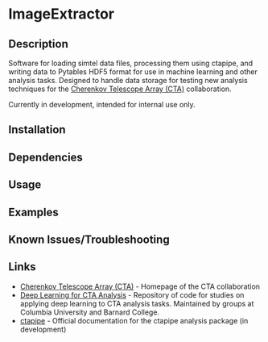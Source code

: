 # ImageExtractor

## Description
Software for loading simtel data files, processing them using ctapipe, and writing data to Pytables HDF5 format for use in machine learning and other analysis tasks. Designed to handle data storage for testing new analysis techniques for the 
[Cherenkov Telescope Array (CTA)](https://www.cta-observatory.org/ "CTA collaboration Homepage") collaboration.

Currently in development, intended for internal use only.

## Installation

## Dependencies

## Usage

## Examples

## Known Issues/Troubleshooting

## Links

* [Cherenkov Telescope Array (CTA)](https://www.cta-observatory.org/ "CTA collaboration Homepage") - Homepage of the CTA collaboration
* [Deep Learning for CTA Analysis](https://github.com/bryankim96/deep-learning-CTA "Deep Learning for CTA Repository") - Repository of code for studies on applying deep learning to CTA analysis tasks. Maintained by groups at Columbia University and Barnard College.
* [ctapipe](https://cta-observatory.github.io/ctapipe/ "ctapipe Official Documentation Page") - Official documentation for the ctapipe analysis package (in development)





